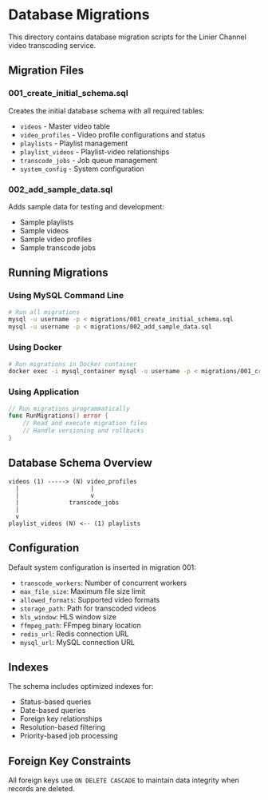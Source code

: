 # Database Migrations

This directory contains database migration scripts for the Linier Channel video transcoding service.

## Migration Files

### 001_create_initial_schema.sql
Creates the initial database schema with all required tables:
- `videos` - Master video table
- `video_profiles` - Video profile configurations and status
- `playlists` - Playlist management
- `playlist_videos` - Playlist-video relationships
- `transcode_jobs` - Job queue management
- `system_config` - System configuration

### 002_add_sample_data.sql
Adds sample data for testing and development:
- Sample playlists
- Sample videos
- Sample video profiles
- Sample transcode jobs

## Running Migrations

### Using MySQL Command Line
```bash
# Run all migrations
mysql -u username -p < migrations/001_create_initial_schema.sql
mysql -u username -p < migrations/002_add_sample_data.sql
```

### Using Docker
```bash
# Run migrations in Docker container
docker exec -i mysql_container mysql -u username -p < migrations/001_create_initial_schema.sql
```

### Using Application
```go
// Run migrations programmatically
func RunMigrations() error {
    // Read and execute migration files
    // Handle versioning and rollbacks
}
```

## Database Schema Overview

```
videos (1) -----> (N) video_profiles
  |                    |
  |                    v
  |              transcode_jobs
  |
  v
playlist_videos (N) <-- (1) playlists
```

## Configuration

Default system configuration is inserted in migration 001:
- `transcode_workers`: Number of concurrent workers
- `max_file_size`: Maximum file size limit
- `allowed_formats`: Supported video formats
- `storage_path`: Path for transcoded videos
- `hls_window`: HLS window size
- `ffmpeg_path`: FFmpeg binary location
- `redis_url`: Redis connection URL
- `mysql_url`: MySQL connection URL

## Indexes

The schema includes optimized indexes for:
- Status-based queries
- Date-based queries
- Foreign key relationships
- Resolution-based filtering
- Priority-based job processing

## Foreign Key Constraints

All foreign keys use `ON DELETE CASCADE` to maintain data integrity when records are deleted.
